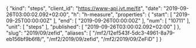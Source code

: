{
  "kind": "steps",
  "client_id": "https://www-api.jvt.me/fit",
  "date": "2019-09-26T03:00:02.092+02:00",
  "h": "h-measure",
  "properties": {
    "start": [
      "2019-09-25T00:00:00Z"
    ],
    "end": [
      "2019-09-26T00:00:00Z"
    ],
    "num": [
      "10711"
    ],
    "unit": [
      "steps"
    ],
    "published": [
      "2019-09-26T03:00:02.092+02:00"
    ]
  },
  "slug": "2019/09/zefid",
  "aliases": [
    "/mf2/12ef543f-5dc3-4961-8a79-eb156bf9b6f8/",
    "/mf2/2019/09/zefid",
    "/mf2/2019/09/ZeFiD"
  ]
}
